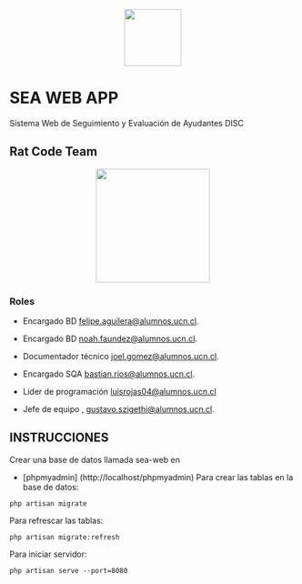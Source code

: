 <p align="center"><a href="https://laravel.com" target="_blank"><img src="https://pbs.twimg.com/profile_images/1001471782933680128/NL0bV7PK_400x400.jpg" width="100
"></a></p>


# SEA WEB APP

Sistema Web de Seguimiento y Evaluación de Ayudantes DISC


## Rat Code Team
<p align="center"><a href="https://laravel.com"><img src="https://www.netskope.com/wp-content/uploads/2018/01/rat-blog.jpg" width="200"></a></p>


### Roles
- Encargado BD felipe.aguilera@alumnos.ucn.cl.

- Encargado BD noah.faundez@alumnos.ucn.cl.

- Documentador técnico joel.gomez@alumnos.ucn.cl.

- Encargado SQA bastian.rios@alumnos.ucn.cl.

- Lider de programación luisrojas04@alumnos.ucn.cl 

- Jefe de equipo , gustavo.szigethi@alumnos.ucn.cl.


## INSTRUCCIONES
Crear una base de datos llamada sea-web
en 
- [phpmyadmin] (http://localhost/phpmyadmin)
Para crear las tablas en la base de datos:

` php artisan migrate ` 

Para refrescar las tablas:

` php artisan migrate:refresh `

Para iniciar servidor:

` php artisan serve --port=8080 `